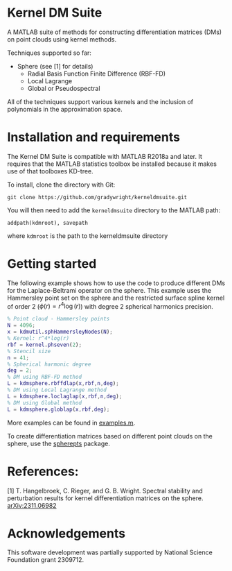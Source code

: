 # Kernel DM Suite
A MATLAB suite of methods for constructing differentiation matrices (DMs) on point clouds using kernel methods.  

Techniques supported so far:

* Sphere (see [1] for details)
    * Radial Basis Function Finite Difference (RBF-FD)
    * Local Lagrange 
    * Global or Pseudospectral

All of the techniques support various kernels and the inclusion of polynomials in the approximation space.

# Installation and requirements

The Kernel DM Suite is compatible with MATLAB R2018a and later.  It requires that the MATLAB statistics toolbox be installed because it makes use of that toolboxes KD-tree.

To install, clone the directory with Git:
```
git clone https://github.com/gradywright/kerneldmsuite.git
```
You will then need to add the `kerneldmsuite` directory to the MATLAB path:
```
addpath(kdmroot), savepath
```
where `kdmroot` is the path to the kerneldmsuite directory

# Getting started

The following example shows how to use the code to produce different DMs for the Laplace-Beltrami operator on the sphere.  This example uses the Hammersley point set on the sphere and the restricted surface spline kernel of order 2 ($`\phi(r) = r^4 \log(r)`$) with degree 2 spherical harmonics precision.
```matlab
% Point cloud - Hammersley points
N = 4096;
x = kdmutil.sphHammersleyNodes(N);
% Kernel: r^4*log(r)
rbf = kernel.phseven(2);
% Stencil size
n = 41;
% Spherical harmonic degree 
deg = 2;
% DM using RBF-FD method
L = kdmsphere.rbffdlap(x,rbf,n,deg);
% DM using Local Lagrange method
L = kdmsphere.loclaglap(x,rbf,n,deg);
% DM using Global method
L = kdmsphere.globlap(x,rbf,deg);
```
More examples can be found in [examples.m](https://github.com/gradywright/kerneldmsuite/blob/main/example.m).

To create differentiation matrices based on different point clouds on the sphere, use the [spherepts](https://github.com/gradywright/spherepts) package.

# References:

[1] T. Hangelbroek, C. Rieger, and G. B. Wright. Spectral stability and perturbation results for kernel differentiation matrices on the sphere. [arXiv:2311.06982](https://arxiv.org/abs/2311.06982)


# Acknowledgements 
This software development was partially supported by National Science Foundation grant 2309712.








